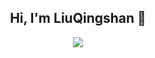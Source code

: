 <h2 align="center">Hi, I'm LiuQingshan 👋</h2>
<p align="center">
  <a align="center" href="https://github.com/673aa/readme-typing-svg"><img src="[https://readme-typing-svg.herokuapp.com?&font=IBM+Plex+Sans&color=F72EE2&size=25&lines=Welcome+to+my+GitHub+Profile!;I'm+a+Front+end+developer](https://readme-typing-svg.herokuapp.com?font=Fira+Code&pause=1000&color=F70000&width=435&lines=Welcome+to+my+Github+Profile!;I+am+a+Psychologist+and+statistical+scientist)](https://git.io/typing-svg)" /></a>
</p>
